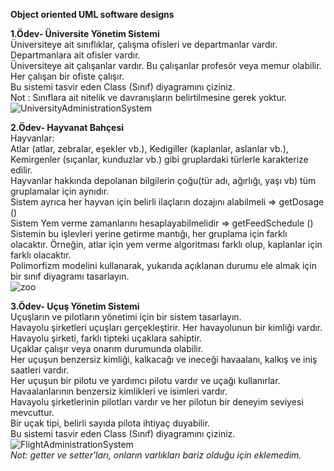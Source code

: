 **Object oriented UML software designs**

**1.Ödev- Üniversite Yönetim Sistemi**<br/>
Üniversiteye ait sınıflıklar, çalışma ofisleri ve departmanlar vardır.<br/>
Departmanlara ait ofisler vardır.<br/>
Üniversiteye ait çalışanlar vardır. Bu çalışanlar profesör veya memur olabilir.<br/>
Her çalışan bir ofiste çalışır.<br/>
Bu sistemi tasvir eden Class (Sınıf) diyagramını çiziniz.<br/>
Not : Sınıflara ait nitelik ve davranışların belirtilmesine gerek yoktur.<br/>
![UniversityAdministrationSystem](https://user-images.githubusercontent.com/43732258/126534367-7168d64d-ae4b-4714-ac92-271c224e5543.png)


**2.Ödev- Hayvanat Bahçesi**<br/>
Hayvanlar:<br/>
Atlar (atlar, zebralar, eşekler vb.), Kedigiller (kaplanlar, aslanlar vb.), Kemirgenler (sıçanlar, kunduzlar vb.) gibi gruplardaki türlerle karakterize edilir.<br/>
Hayvanlar hakkında depolanan bilgilerin çoğu(tür adı, ağırlığı, yaşı vb) tüm gruplamalar için aynıdır.<br/>
Sistem ayrıca her hayvan için belirli ilaçların dozajını alabilmeli => getDosage ()<br/>
Sistem Yem verme zamanlarını hesaplayabilmelidir => getFeedSchedule ()<br/>
Sistemin bu işlevleri yerine getirme mantığı, her gruplama için farklı olacaktır. Örneğin, atlar için yem verme algoritması farklı olup, kaplanlar için farklı olacaktır.<br/>
Polimorfizm modelini kullanarak, yukarıda açıklanan durumu ele almak için bir sınıf diyagramı tasarlayın.<br/>
![zoo](https://user-images.githubusercontent.com/43732258/126627251-036b6fb3-cb5c-4af0-a327-1dd195049711.png)

**3.Ödev- Uçuş Yönetim Sistemi**<br/>
Uçuşların ve pilotların yönetimi için bir sistem tasarlayın.<br/>
Havayolu şirketleri uçuşları gerçekleştirir. Her havayolunun bir kimliği vardır.<br/>
Havayolu şirketi, farklı tipteki uçaklara sahiptir.<br/>
Uçaklar çalışır veya onarım durumunda olabilir.<br/>
Her uçuşun benzersiz kimliği, kalkacağı ve ineceği havaalanı, kalkış ve iniş saatleri vardır.<br/>
Her uçuşun bir pilotu ve yardımcı pilotu vardır ve uçağı kullanırlar.<br/>
Havaalanlarının benzersiz kimlikleri ve isimleri vardır.<br/>
Havayolu şirketlerinin pilotları vardır ve her pilotun bir deneyim seviyesi mevcuttur.<br/>
Bir uçak tipi, belirli sayıda pilota ihtiyaç duyabilir.<br/>
Bu sistemi tasvir eden Class (Sınıf) diyagramını çiziniz.<br/>
![FlightAdministrationSystem](https://user-images.githubusercontent.com/43732258/126636924-8acb62ee-a0e5-4180-a7d8-42102a40bade.png)
<br/>*Not: getter ve setter'ları, onların varlıkları bariz olduğu için eklemedim.*<br/>
